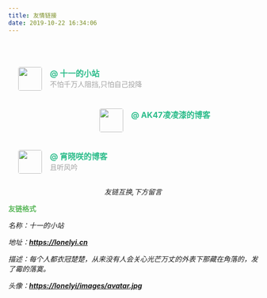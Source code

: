 ```yaml
---
title: 友情链接
date: 2019-10-22 16:34:06
---
```

<html>
 <head></head>
 <body>
  <div class="post-block page" style="opacity: 1; display: block;">
   <header class="post-header" style="opacity: 1; display: block; transform: translateY(0px);">
    <div class="post-meta"></div>
   </header>
   <div class="post-body" style="opacity: 1; display: block; transform: translateY(0px);">
    <div id="links">
     <style>.links-content{margin-top:1rem}.link-navigation::after{content:" ";display:block;clear:both}.card{width:300px;font-size:1rem;padding:10px 20px;border-radius:4px;transition-duration:.15s;margin-bottom:1rem;display:flex}.card:nth-child(odd){float:left}.card:nth-child(even){float:right}.card:hover{transform:scale(1.1);box-shadow:0 2px 6px 0 rgba(0,0,0,.12),0 0 6px 0 rgba(0,0,0,.04)}.card a{border:none}.card .ava{width:3rem!important;height:3rem!important;margin:0!important;margin-right:1em!important;border-radius:4px}.card .card-header{font-style:italic;overflow:hidden;width:236px}.card .card-header a{font-style:normal;color:#2bbc8a;font-weight:700;text-decoration:none}.card .card-header a:hover{color:#d480aa;text-decoration:none}.card .card-header .info{font-style:normal;color:#a3a3a3;font-size:14px;min-width:0;text-overflow:ellipsis;overflow:hidden;white-space:nowrap}</style>
     <div class="links-content">
      <div class="link-navigation">
       <div class="card">
        <a class="fancybox fancybox.image" href="https://www.lonelyi.cn/images/avatar.jpg" itemscope="" itemtype="http://schema.org/ImageObject" itemprop="url" data-fancybox="default" rel="default"><img class="ava" src="https://www.lonelyi.cn/images/avatar.jpg" /></a>
        <div class="card-header">
         <div>
          <a href="https://www.lonelyi.cn" target="_blank" rel="external nofollow noopener noreferrer">@ 十一的小站</a>
         </div>
         <div class="info">
        不怕千万人阻挡,只怕自己投降
         </div>
        </div>
       </div>   
	   <div class="card">
        <a class="fancybox fancybox.image" href="https://www.ak47007.cn/007.jpg" itemscope="" itemtype="http://schema.org/ImageObject" itemprop="url" data-fancybox="default" rel="default"><img class="ava" src="https://www.ak47007.cn/007.jpg" /></a>
        <div class="card-header">
         <div>
          <a href="https://www.ak47007.cn" target="_blank" rel="external nofollow noopener noreferrer">@ AK47凌凌漆的博客</a>
         </div>
         <div class="info">
         </div>
        </div>
       </div>
	    <div class="card">
        <a class="fancybox fancybox.image" href="http://aisakaki.com/images/apple-touch-icon-next.png" itemscope="" itemtype="http://schema.org/ImageObject" itemprop="url" data-fancybox="default" rel="default"><img class="ava" src="http://aisakaki.com/images/apple-touch-icon-next.png" /></a>
        <div class="card-header">
         <div>
          <a href="https://www.aisakaki.com" target="_blank" rel="external nofollow noopener noreferrer">@ 宵晓咲的博客</a>
         </div>
         <div class="info">
		 且听风吟
         </div>
        </div>
       </div>
  </div>
  <div style="text-align: center"><i>友链互换,下方留言</i></div>
    <!--  <div style="text-align:center">
       <br />
	    <blockquote class="blockquote-center">
		   <strong> 发送邮件到<a class = "a" href ="mailto:shiyi_box@163.com">shiyi_box@163.com</a> 格式如下 </strong> 
		  <div class="note info">
			<p>欢迎访问(～￣▽￣)～</p>
		</div>
		  <p>如您想互换友链，可以 <strong>先在贵站添加以下信息，在下面留言或发送邮件到<a class = "a" href ="mailto:shiyi_box@163.com">shiyi_box@163.com</a></strong>，审核之后，贵站的信息就会被添加到列表中啦～</p>
		 </blockquote>
      </div>  -->
	    <div class="note success">
		   <p><strong><font color="#5cb85c">友链格式</font></strong></p>
		   <p><i>名称：十一的小站</i></p>
		   <p><i>地址：<strong><a class = "a" href="https://lonelyi.cn">https://lonelyi.cn</a></strong></i></p>
		   <p><i>描述：每个人都衣冠楚楚，从来没有人会关心光芒万丈的外表下那藏在角落的，发了霉的落寞。</p></i>
		   <p><i>头像：<strong><a class = "a" href="https://lonelyi.cn/images/avatar.jpg">https://lonelyi/images/avatar.jpg</a></strong></i></p>
		</div>  
     </div> 
    </div> 
   </div>
  </div>
 </body>
</html>